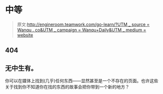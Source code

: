 # 中等

> 原文:[http://engineroom.teamwork.com/go-learn/?UTM _ source = Wanqu . co&UTM _ campaign = Wanqu+Daily&UTM _ medium = website](http://engineroom.teamwork.com/go-learn/?utm_source=wanqu.co&utm_campaign=Wanqu+Daily&utm_medium=website)

## 404

## 无中生有。

你可以在媒体上找到(几乎)任何东西——显然甚至是一个不存在的页面。也许这些关于找到你不知道你在找的东西的故事会把你带到一个新的地方？